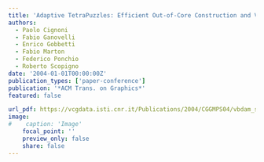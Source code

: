 ```yaml
---
title: 'Adaptive TetraPuzzles: Efficient Out-of-Core Construction and Visualization of Gigantic Multiresolution Polygonal Models'
authors:
  - Paolo Cignoni
  - Fabio Ganovelli
  - Enrico Gobbetti
  - Fabio Marton
  - Federico Ponchio
  - Roberto Scopigno
date: '2004-01-01T00:00:00Z'
publication_types: ['paper-conference']
publication: '*ACM Trans. on Graphics*'
featured: false

url_pdf: https://vcgdata.isti.cnr.it/Publications/2004/CGGMPS04/vbdam_sig04.pdf
image:
#    caption: 'Image'
    focal_point: ''
    preview_only: false
    share: false
---
```

